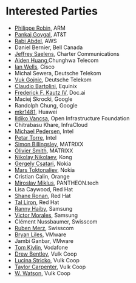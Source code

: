 # Interested Parties

- [Philippe Robin](@philipperobin), ARM
- [Pankaj Goygal](pgoyal01), AT&T
- [Rabi Abdel](@rabi-abdel), AWS
- Daniel Bernier, Bell Canada
- [Jeffrey Saelens](@jeffsaelens), Charter Communications
- [Aiden Huang](@Aiden128),Chunghwa Telecom
- [Ian Wells](@iawells), Cisco
- Michal Sewera, Deutsche Telekom
- [Vuk Gojnic](vukg), Deutsche Telekom
- [Claudio Bartolini](claudiobartolini), Equinix
- [Frederick F. Kautz IV](@fkautz), Doc.ai
- Maciej Skrocki, Google
- Randolph Chung, Google
- [mkr1481](@mkr1481), Huawei
- [Ildiko Vancsa](@ildikov), Open Infrastructure Foundation
- Chitrabasu Khare, InfraCloud
- [Michael Pedersen](@michaelspedersen), Intel
- [Petar Torre](@petorre), Intel
- [Simon Billingsley](@sishbi), MATRIXX
- [Olivier Smith](@Smitholi67), MATRIXX
- [Nikolay Nikolaev](@nickolaev), Kong
- [Gergely Csatari](CsatariGergely), Nokia
- [Mars Toktonaliev](@tokt), Nokia
- Cristian Calin, Orange
- [Miroslav Miklus](@mmiklus), PANTHEON.tech
- Lisa Caywood, Red Hat
- [Shane Ronan](@sronanrh), Red Hat
- [Tal Liron](@tliron), Red Hat
- [Ranny Haiby](@rannyh), Samsung
- [Victor Morales](@electrocucaracha), Samsung
- Clément Nussbaumer, Swisscom
- [Ruben Merz](rmerz), Swisscom
- [Bryan Liles](@bryanl), VMware
- Jambi Ganbar, VMware
- [Tom Kivlin](@tomkivlin), Vodafone
- [Drew Bentley](@agentpoyo), Vulk Coop
- [Lucina Stricko](@lixuna), Vulk Coop
- [Taylor Carpenter](@taylor), Vulk Coop
- [W. Watson](@wavell), Vulk Coop



